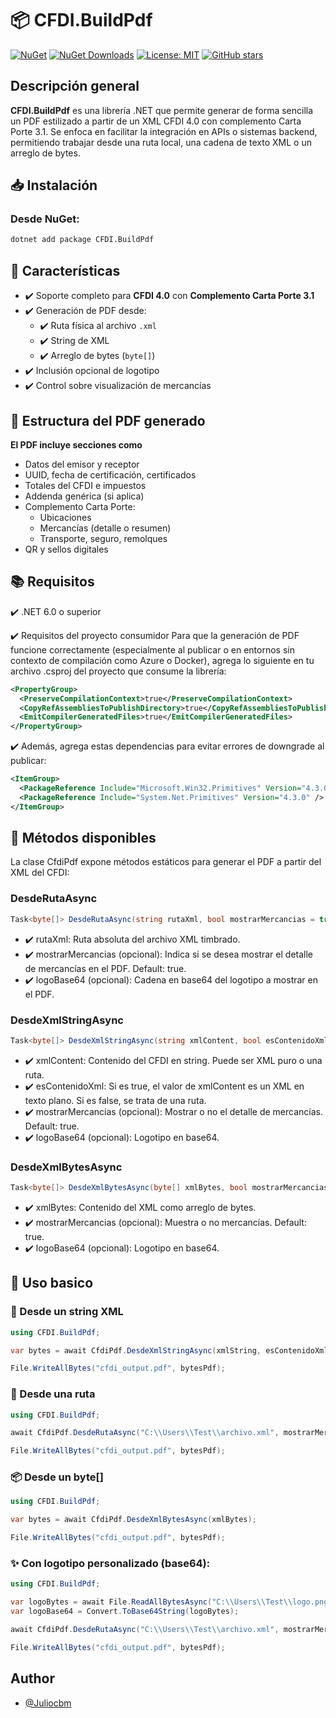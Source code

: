 
# 📦 CFDI.BuildPdf

[![NuGet](https://img.shields.io/nuget/v/CFDI.BuildPdf.svg?style=flat-square)](https://www.nuget.org/packages/CFDI.BuildPdf/)
[![NuGet Downloads](https://img.shields.io/nuget/dt/CFDI.BuildPdf.svg?style=flat-square)](https://www.nuget.org/packages/CFDI.BuildPdf/)
[![License: MIT](https://img.shields.io/badge/License-MIT-blue.svg?style=flat-square)](https://opensource.org/licenses/MIT)
[![GitHub stars](https://img.shields.io/github/stars/Juliocbm/CFDI.BuildPdf?style=flat-square)](https://github.com/Juliocbm/CFDI.BuildPdf/stargazers)


## Descripción general
**CFDI.BuildPdf** es una librería .NET que permite generar de forma sencilla un PDF estilizado a partir de un XML CFDI 4.0 con complemento Carta Porte 3.1. Se enfoca en facilitar la integración en APIs o sistemas backend, permitiendo trabajar desde una ruta local, una cadena de texto XML o un arreglo de bytes.



## 📥 Instalación
### Desde NuGet:

```bash
dotnet add package CFDI.BuildPdf
```
## 🚀 Características

- ✔️ Soporte completo para **CFDI 4.0** con **Complemento Carta Porte 3.1**
- ✔️ Generación de PDF desde:
  - ✔️ Ruta física al archivo `.xml`
  - ✔️ String de XML
  - ✔️ Arreglo de bytes (`byte[]`)
- ✔️ Inclusión opcional de logotipo
- ✔️ Control sobre visualización de mercancías

## 📁 Estructura del PDF generado
**El PDF incluye secciones como**

- Datos del emisor y receptor
- UUID, fecha de certificación, certificados
- Totales del CFDI e impuestos
- Addenda genérica (si aplica)
- Complemento Carta Porte:
  - Ubicaciones
  - Mercancías (detalle o resumen)
  - Transporte, seguro, remolques
- QR y sellos digitales

## 📚 Requisitos
✔️ .NET 6.0 o superior

✔️ Requisitos del proyecto consumidor
Para que la generación de PDF funcione correctamente (especialmente al publicar o en entornos sin contexto de compilación como Azure o Docker), agrega lo siguiente en tu archivo .csproj del proyecto que consume la librería:

```xml
<PropertyGroup>
  <PreserveCompilationContext>true</PreserveCompilationContext>
  <CopyRefAssembliesToPublishDirectory>true</CopyRefAssembliesToPublishDirectory>
  <EmitCompilerGeneratedFiles>true</EmitCompilerGeneratedFiles>
</PropertyGroup>
```
✔️ Además, agrega estas dependencias para evitar errores de downgrade al publicar:
```xml
<ItemGroup>
  <PackageReference Include="Microsoft.Win32.Primitives" Version="4.3.0" />
  <PackageReference Include="System.Net.Primitives" Version="4.3.0" />
</ItemGroup>
```



## 🧰 Métodos disponibles
La clase CfdiPdf expone métodos estáticos para generar el PDF a partir del XML del CFDI:

### DesdeRutaAsync
```csharp
Task<byte[]> DesdeRutaAsync(string rutaXml, bool mostrarMercancias = true, string? logoBase64 = null)
```
- ✔️ rutaXml: Ruta absoluta del archivo XML timbrado.
- ✔️ mostrarMercancias (opcional): Indica si se desea mostrar el detalle de mercancías en el PDF. Default: true.
- ✔️ logoBase64 (opcional): Cadena en base64 del logotipo a mostrar en el PDF.

### DesdeXmlStringAsync
```csharp
Task<byte[]> DesdeXmlStringAsync(string xmlContent, bool esContenidoXml, bool mostrarMercancias = true, string? logoBase64 = null)
```
- ✔️ xmlContent: Contenido del CFDI en string. Puede ser XML puro o una ruta.
- ✔️ esContenidoXml: Si es true, el valor de xmlContent es un XML en texto plano. Si es false, se trata de una ruta.
- ✔️ mostrarMercancias (opcional): Mostrar o no el detalle de mercancías. Default: true.
- ✔️ logoBase64 (opcional): Logotipo en base64.

### DesdeXmlBytesAsync
```csharp
Task<byte[]> DesdeXmlBytesAsync(byte[] xmlBytes, bool mostrarMercancias = true, string? logoBase64 = null)
```
- ✔️ xmlBytes: Contenido del XML como arreglo de bytes.
- ✔️ mostrarMercancias (opcional): Muestra o no mercancías. Default: true.
- ✔️ logoBase64 (opcional): Logotipo en base64.
## 🔵 Uso basico

### 📜 Desde un string XML
```csharp
using CFDI.BuildPdf;

var bytes = await CfdiPdf.DesdeXmlStringAsync(xmlString, esContenidoXml: true);

File.WriteAllBytes("cfdi_output.pdf", bytesPdf);
```

### 📁 Desde una ruta
```csharp
using CFDI.BuildPdf;

await CfdiPdf.DesdeRutaAsync("C:\\Users\\Test\\archivo.xml", mostrarMercancias: true);

File.WriteAllBytes("cfdi_output.pdf", bytesPdf);
```

### 📦 Desde un byte[]
```csharp
using CFDI.BuildPdf;

var bytes = await CfdiPdf.DesdeXmlBytesAsync(xmlBytes);

File.WriteAllBytes("cfdi_output.pdf", bytesPdf);
```

### ✨ Con logotipo personalizado (base64):
```csharp
using CFDI.BuildPdf;

var logoBytes = await File.ReadAllBytesAsync("C:\\Users\\Test\\logo.png");
var logoBase64 = Convert.ToBase64String(logoBytes);

await CfdiPdf.DesdeRutaAsync("C:\\Users\\Test\\archivo.xml", mostrarMercancias: true, logoBase64: logo);

File.WriteAllBytes("cfdi_output.pdf", bytesPdf);
```
## Author

- [@Juliocbm](https://github.com/Juliocbm)

